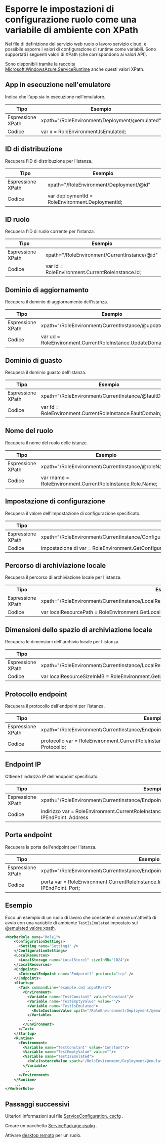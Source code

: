 <properties 
pageTitle="Finestra delle irregolarità XPath configurazione ruolo servizi cloud | Microsoft Azure" 
description="Le varie impostazioni XPath è possibile usare nel file config ruolo di servizio cloud per esporre impostazioni come una variabile di ambiente." 
services="cloud-services" 
documentationCenter="" 
authors="Thraka" 
manager="timlt" 
editor=""/>
<tags 
ms.service="cloud-services" 
ms.workload="tbd" 
ms.tgt_pltfrm="na" 
ms.devlang="na" 
ms.topic="article" 
ms.date="08/10/2016" 
ms.author="adegeo"/>

# <a name="expose-role-configuration-settings-as-an-environment-variable-with-xpath"></a>Esporre le impostazioni di configurazione ruolo come una variabile di ambiente con XPath

Nel file di definizione del servizio web ruolo o lavoro servizio cloud, è possibile esporre i valori di configurazione di runtime come variabili. Sono supportati i seguenti valori di XPath (che corrispondono ai valori API).

Sono disponibili tramite la raccolta [Microsoft.WindowsAzure.ServiceRuntime](https://msdn.microsoft.com/library/microsoft.windowsazure.serviceruntime.roleenvironment.aspx) anche questi valori XPath. 

## <a name="app-running-in-emulator"></a>App in esecuzione nell'emulatore

Indica che l'app sia in esecuzione nell'emulatore.

| Tipo  | Esempio |
| ----- | ------- |
| Espressione XPath | xpath="/RoleEnvironment/Deployment/@emulated" |
| Codice  | var x = RoleEnvironment.IsEmulated; |


## <a name="deployment-id"></a>ID di distribuzione

Recupera l'ID di distribuzione per l'istanza.

| Tipo  | Esempio |
| ----- | ------- |
| Espressione XPath | xpath="/RoleEnvironment/Deployment/@id" |
| Codice  | var deploymentId = RoleEnvironment.DeploymentId; |


## <a name="role-id"></a>ID ruolo 

Recupera l'ID di ruolo corrente per l'istanza.

| Tipo  | Esempio |
| ----- | ------- |
| Espressione XPath | xpath="/RoleEnvironment/CurrentInstance/@id" |
| Codice  | var id = RoleEnvironment.CurrentRoleInstance.Id; |


## <a name="update-domain"></a>Dominio di aggiornamento

Recupera il dominio di aggiornamento dell'istanza.

| Tipo  | Esempio |
| ----- | ------- |
| Espressione XPath | xpath="/RoleEnvironment/CurrentInstance/@updateDomain" |
| Codice  | var ud = RoleEnvironment.CurrentRoleInstance.UpdateDomain; |


## <a name="fault-domain"></a>Dominio di guasto

Recupera il dominio guasto dell'istanza.

| Tipo  | Esempio |
| ----- | ------- |
| Espressione XPath | xpath="/RoleEnvironment/CurrentInstance/@faultDomain" |
| Codice  | var fd = RoleEnvironment.CurrentRoleInstance.FaultDomain; |


## <a name="role-name"></a>Nome del ruolo

Recupera il nome del ruolo delle istanze.

| Tipo  | Esempio |
| ----- | ------- |
| Espressione XPath | xpath="/RoleEnvironment/CurrentInstance/@roleName" |
| Codice  | var rname = RoleEnvironment.CurrentRoleInstance.Role.Name;  |


## <a name="config-setting"></a>Impostazione di configurazione

Recupera il valore dell'impostazione di configurazione specificato.

| Tipo  | Esempio |
| ----- | ------- |
| Espressione XPath | xpath="/RoleEnvironment/CurrentInstance/ConfigurationSettings/ConfigurationSetting[@name='Setting1']/@value" |
| Codice  | impostazione di var = RoleEnvironment.GetConfigurationSettingValue("Setting1"); |
 
## <a name="local-storage-path"></a>Percorso di archiviazione locale

Recupera il percorso di archiviazione locale per l'istanza.

| Tipo  | Esempio |
| ----- | ------- |
| Espressione XPath | xpath="/RoleEnvironment/CurrentInstance/LocalResources/LocalResource[@name='LocalStore1']/@path" |
| Codice  | var localResourcePath = RoleEnvironment.GetLocalResource("LocalStore1"). RootPath; |


## <a name="local-storage-size"></a>Dimensioni dello spazio di archiviazione locale

Recupera le dimensioni dell'archivio locale per l'istanza.

| Tipo  | Esempio |
| ----- | ------- |
| Espressione XPath | xpath="/RoleEnvironment/CurrentInstance/LocalResources/LocalResource[@name='LocalStore1']/@sizeInMB" |
| Codice  | var localResourceSizeInMB = RoleEnvironment.GetLocalResource("LocalStore1"). MaximumSizeInMegabytes; |

## <a name="endpoint-protocol"></a>Protocollo endpoint 

Recupera il protocollo dell'endpoint per l'istanza.

| Tipo  | Esempio |
| ----- | ------- |
| Espressione XPath | xpath="/RoleEnvironment/CurrentInstance/Endpoints/Endpoint[@name='Endpoint1']/@protocol" |
| Codice  | protocollo var = RoleEnvironment.CurrentRoleInstance.InstanceEndpoints["Endpoint1"]. Protocollo; |

## <a name="endpoint-ip"></a>Endpoint IP

Ottiene l'indirizzo IP dell'endpoint specificato.

| Tipo | Esempio |
| ----- | ---- |
| Espressione XPath | xpath="/RoleEnvironment/CurrentInstance/Endpoints/Endpoint[@name='Endpoint1']/@address" |
| Codice  | indirizzo var = RoleEnvironment.CurrentRoleInstance.InstanceEndpoints["Endpoint1"]. IPEndPoint. Address |

## <a name="endpoint-port"></a>Porta endpoint 

Recupera la porta dell'endpoint per l'istanza.

| Tipo  | Esempio |
| ----- | ------- |
| Espressione XPath | xpath="/RoleEnvironment/CurrentInstance/Endpoints/Endpoint[@name='Endpoint1']/@port" |
| Codice  | porta var = RoleEnvironment.CurrentRoleInstance.InstanceEndpoints["Endpoint1"]. IPEndPoint. Port; |





## <a name="example"></a>Esempio

Ecco un esempio di un ruolo di lavoro che consente di creare un'attività di avvio con una variabile di ambiente `TestIsEmulated` impostato sul [ @emulated valore xpath](#app-running-in-emulator). 

```xml
<WorkerRole name="Role1">
    <ConfigurationSettings>
      <Setting name="Setting1" />
    </ConfigurationSettings>
    <LocalResources>
      <LocalStorage name="LocalStore1" sizeInMB="1024"/>
    </LocalResources>
    <Endpoints>
      <InternalEndpoint name="Endpoint1" protocol="tcp" />
    </Endpoints>
    <Startup>
      <Task commandLine="example.cmd inputParm">
        <Environment>
          <Variable name="TestConstant" value="Constant"/>
          <Variable name="TestEmptyValue" value=""/>
          <Variable name="TestIsEmulated">
            <RoleInstanceValue xpath="/RoleEnvironment/Deployment/@emulated"/>
          </Variable>
          ...
        </Environment>
      </Task>
    </Startup>
    <Runtime>
      <Environment>
        <Variable name="TestConstant" value="Constant"/>
        <Variable name="TestEmptyValue" value=""/>
        <Variable name="TestIsEmulated">
          <RoleInstanceValue xpath="/RoleEnvironment/Deployment/@emulated"/>
        </Variable>
        ...
      </Environment>
    </Runtime>
    ...
</WorkerRole>
```

## <a name="next-steps"></a>Passaggi successivi

Ulteriori informazioni sui file [ServiceConfiguration. cscfg](cloud-services-model-and-package.md#serviceconfigurationcscfg) .

Creare un pacchetto [ServicePackage.cspkg](cloud-services-model-and-package.md#servicepackagecspkg) .

Attivare [desktop remoto](cloud-services-role-enable-remote-desktop.md) per un ruolo.

